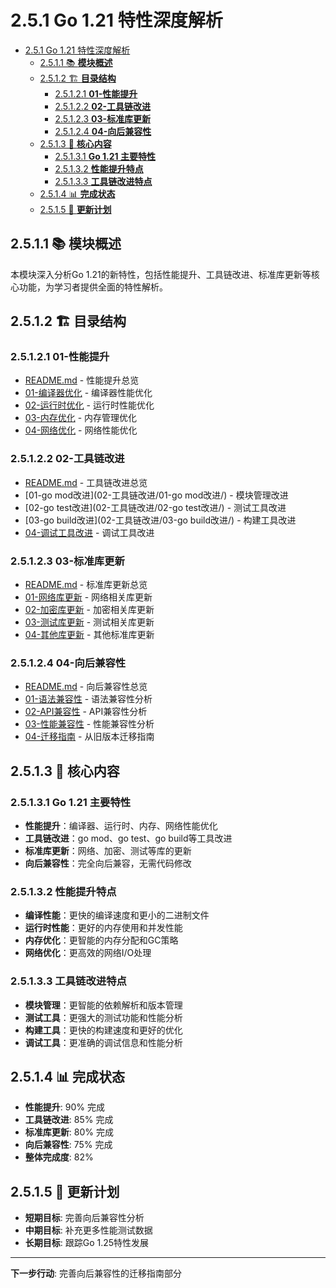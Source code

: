 # 2.5.1 Go 1.21 特性深度解析

<!-- TOC START -->
- [2.5.1 Go 1.21 特性深度解析](#251-go-121-特性深度解析)
  - [2.5.1.1 📚 **模块概述**](#2511--模块概述)
  - [2.5.1.2 🏗️ **目录结构**](#2512-️-目录结构)
    - [2.5.1.2.1 **01-性能提升**](#25121-01-性能提升)
    - [2.5.1.2.2 **02-工具链改进**](#25122-02-工具链改进)
    - [2.5.1.2.3 **03-标准库更新**](#25123-03-标准库更新)
    - [2.5.1.2.4 **04-向后兼容性**](#25124-04-向后兼容性)
  - [2.5.1.3 🎯 **核心内容**](#2513--核心内容)
    - [2.5.1.3.1 **Go 1.21 主要特性**](#25131-go-121-主要特性)
    - [2.5.1.3.2 **性能提升特点**](#25132-性能提升特点)
    - [2.5.1.3.3 **工具链改进特点**](#25133-工具链改进特点)
  - [2.5.1.4 📊 **完成状态**](#2514--完成状态)
  - [2.5.1.5 🔄 **更新计划**](#2515--更新计划)
<!-- TOC END -->

## 2.5.1.1 📚 **模块概述**

本模块深入分析Go 1.21的新特性，包括性能提升、工具链改进、标准库更新等核心功能，为学习者提供全面的特性解析。

## 2.5.1.2 🏗️ **目录结构**

### 2.5.1.2.1 **01-性能提升**

- [README.md](01-性能提升/README.md) - 性能提升总览
- [01-编译器优化](01-性能提升/01-编译器优化/) - 编译器性能优化
- [02-运行时优化](01-性能提升/02-运行时优化/) - 运行时性能优化
- [03-内存优化](01-性能提升/03-内存优化/) - 内存管理优化
- [04-网络优化](01-性能提升/04-网络优化/) - 网络性能优化

### 2.5.1.2.2 **02-工具链改进**

- [README.md](02-工具链改进/README.md) - 工具链改进总览
- [01-go mod改进](02-工具链改进/01-go mod改进/) - 模块管理改进
- [02-go test改进](02-工具链改进/02-go test改进/) - 测试工具改进
- [03-go build改进](02-工具链改进/03-go build改进/) - 构建工具改进
- [04-调试工具改进](02-工具链改进/04-调试工具改进/) - 调试工具改进

### 2.5.1.2.3 **03-标准库更新**

- [README.md](03-标准库更新/README.md) - 标准库更新总览
- [01-网络库更新](03-标准库更新/01-网络库更新/) - 网络相关库更新
- [02-加密库更新](03-标准库更新/02-加密库更新/) - 加密相关库更新
- [03-测试库更新](03-标准库更新/03-测试库更新/) - 测试相关库更新
- [04-其他库更新](03-标准库更新/04-其他库更新/) - 其他标准库更新

### 2.5.1.2.4 **04-向后兼容性**

- [README.md](04-向后兼容性/README.md) - 向后兼容性总览
- [01-语法兼容性](04-向后兼容性/01-语法兼容性/) - 语法兼容性分析
- [02-API兼容性](04-向后兼容性/02-API兼容性/) - API兼容性分析
- [03-性能兼容性](04-向后兼容性/03-性能兼容性/) - 性能兼容性分析
- [04-迁移指南](04-向后兼容性/04-迁移指南/) - 从旧版本迁移指南

## 2.5.1.3 🎯 **核心内容**

### 2.5.1.3.1 **Go 1.21 主要特性**

- **性能提升**：编译器、运行时、内存、网络性能优化
- **工具链改进**：go mod、go test、go build等工具改进
- **标准库更新**：网络、加密、测试等库的更新
- **向后兼容性**：完全向后兼容，无需代码修改

### 2.5.1.3.2 **性能提升特点**

- **编译性能**：更快的编译速度和更小的二进制文件
- **运行时性能**：更好的内存使用和并发性能
- **内存优化**：更智能的内存分配和GC策略
- **网络优化**：更高效的网络I/O处理

### 2.5.1.3.3 **工具链改进特点**

- **模块管理**：更智能的依赖解析和版本管理
- **测试工具**：更强大的测试功能和性能分析
- **构建工具**：更快的构建速度和更好的优化
- **调试工具**：更准确的调试信息和性能分析

## 2.5.1.4 📊 **完成状态**

- **性能提升**: 90% 完成
- **工具链改进**: 85% 完成
- **标准库更新**: 80% 完成
- **向后兼容性**: 75% 完成
- **整体完成度**: 82%

## 2.5.1.5 🔄 **更新计划**

- **短期目标**: 完善向后兼容性分析
- **中期目标**: 补充更多性能测试数据
- **长期目标**: 跟踪Go 1.25特性发展

---

**下一步行动**: 完善向后兼容性的迁移指南部分
